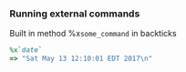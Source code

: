 ### Running external commands
Built in method %x`some_command` in backticks

```ruby
%x`date`
=> "Sat May 13 12:10:01 EDT 2017\n"
```
